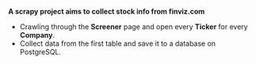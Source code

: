 **A scrapy project aims to collect stock info from finviz.com**

+ Crawling through the **Screener** page and open every **Ticker** for every **Company**.
+ Collect data from the first table and save it to a database on PostgreSQL.
